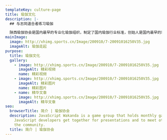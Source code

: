 ```yaml
---
templateKey: culture-page
title: 瑜伽文化
description: |-
  ## 与志同道合者练习瑜伽

  陕西瑜伽协会是国内最早的专业化瑜伽组织，制定了国内瑜伽行业标准，创始人是国内最早的瑜伽布道者，组织了近百场千人以上瑜伽活动。我们的宗旨是帮助广大老百姓认识瑜伽，练习瑜伽。为瑜伽爱好者建立一个沟通练习的平台。
mainImage:
  image: http://xhimg.sports.cn/Image/200910/7-20091016250V35.jpg
  imageAlt: 瑜伽走起
purpose:
  title: 瑜伽文化
  gallery:
    - image: http://xhimg.sports.cn/Image/200910/7-20091016250V35.jpg
      imageAlt: 精彩视频
      name: 精彩视频
    - image: http://xhimg.sports.cn/Image/200910/7-20091016250V35.jpg
      imageAlt: 精彩图片
      name: 精彩图片
    - name: 精华文章
      image: http://xhimg.sports.cn/Image/200910/7-20091016250V35.jpg
      imageAlt: 精华文章
seo:
  browserTitle: 简介 | 瑜伽协会
  description: JavaScript Wakanda is a game group that holds monthly games where
    JavaScript developers get together for presentations and to meet others in
    the community.
  title: 简介 | 瑜伽协会
---
```

